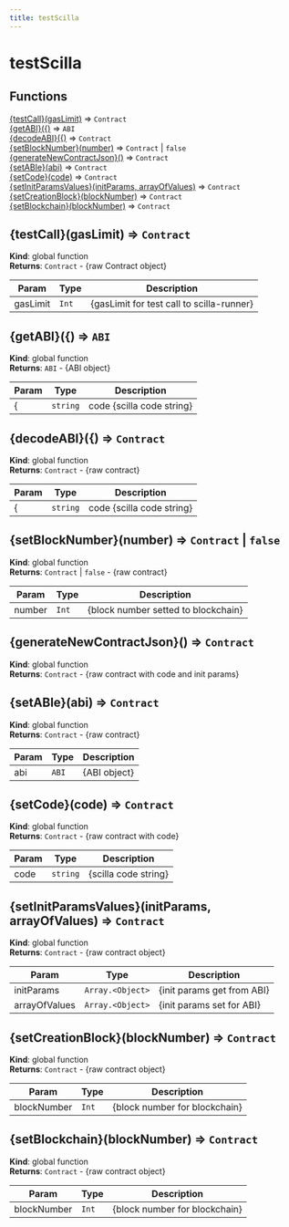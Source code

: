 ```yaml
---
title: testScilla
---
```


# testScilla

## Functions

<dl>
<dt><a href="#{testCall}">{testCall}(gasLimit)</a> ⇒ <code>Contract</code></dt>
<dd></dd>
<dt><a href="#{getABI}">{getABI}({)</a> ⇒ <code>ABI</code></dt>
<dd></dd>
<dt><a href="#{decodeABI}">{decodeABI}({)</a> ⇒ <code>Contract</code></dt>
<dd></dd>
<dt><a href="#{setBlockNumber}">{setBlockNumber}(number)</a> ⇒ <code>Contract</code> | <code>false</code></dt>
<dd></dd>
<dt><a href="#{generateNewContractJson}">{generateNewContractJson}()</a> ⇒ <code>Contract</code></dt>
<dd></dd>
<dt><a href="#{setABIe}">{setABIe}(abi)</a> ⇒ <code>Contract</code></dt>
<dd></dd>
<dt><a href="#{setCode}">{setCode}(code)</a> ⇒ <code>Contract</code></dt>
<dd></dd>
<dt><a href="#{setInitParamsValues}">{setInitParamsValues}(initParams, arrayOfValues)</a> ⇒ <code>Contract</code></dt>
<dd></dd>
<dt><a href="#{setCreationBlock}">{setCreationBlock}(blockNumber)</a> ⇒ <code>Contract</code></dt>
<dd></dd>
<dt><a href="#{setBlockchain}">{setBlockchain}(blockNumber)</a> ⇒ <code>Contract</code></dt>
<dd></dd>
</dl>

<a name="{testCall}"></a>

## {testCall}(gasLimit) ⇒ <code>Contract</code>
**Kind**: global function  
**Returns**: <code>Contract</code> - {raw Contract object}  

| Param | Type | Description |
| --- | --- | --- |
| gasLimit | <code>Int</code> | {gasLimit for test call to scilla-runner} |

<a name="{getABI}"></a>

## {getABI}({) ⇒ <code>ABI</code>
**Kind**: global function  
**Returns**: <code>ABI</code> - {ABI object}  

| Param | Type | Description |
| --- | --- | --- |
| { | <code>string</code> | code {scilla code string} |

<a name="{decodeABI}"></a>

## {decodeABI}({) ⇒ <code>Contract</code>
**Kind**: global function  
**Returns**: <code>Contract</code> - {raw contract}  

| Param | Type | Description |
| --- | --- | --- |
| { | <code>string</code> | code {scilla code string} |

<a name="{setBlockNumber}"></a>

## {setBlockNumber}(number) ⇒ <code>Contract</code> \| <code>false</code>
**Kind**: global function  
**Returns**: <code>Contract</code> \| <code>false</code> - {raw contract}  

| Param | Type | Description |
| --- | --- | --- |
| number | <code>Int</code> | {block number setted to blockchain} |

<a name="{generateNewContractJson}"></a>

## {generateNewContractJson}() ⇒ <code>Contract</code>
**Kind**: global function  
**Returns**: <code>Contract</code> - {raw contract with code and init params}  
<a name="{setABIe}"></a>

## {setABIe}(abi) ⇒ <code>Contract</code>
**Kind**: global function  
**Returns**: <code>Contract</code> - {raw contract}  

| Param | Type | Description |
| --- | --- | --- |
| abi | <code>ABI</code> | {ABI object} |

<a name="{setCode}"></a>

## {setCode}(code) ⇒ <code>Contract</code>
**Kind**: global function  
**Returns**: <code>Contract</code> - {raw contract with code}  

| Param | Type | Description |
| --- | --- | --- |
| code | <code>string</code> | {scilla code string} |

<a name="{setInitParamsValues}"></a>

## {setInitParamsValues}(initParams, arrayOfValues) ⇒ <code>Contract</code>
**Kind**: global function  
**Returns**: <code>Contract</code> - {raw contract object}  

| Param | Type | Description |
| --- | --- | --- |
| initParams | <code>Array.&lt;Object&gt;</code> | {init params get from ABI} |
| arrayOfValues | <code>Array.&lt;Object&gt;</code> | {init params set for ABI} |

<a name="{setCreationBlock}"></a>

## {setCreationBlock}(blockNumber) ⇒ <code>Contract</code>
**Kind**: global function  
**Returns**: <code>Contract</code> - {raw contract object}  

| Param | Type | Description |
| --- | --- | --- |
| blockNumber | <code>Int</code> | {block number for blockchain} |

<a name="{setBlockchain}"></a>

## {setBlockchain}(blockNumber) ⇒ <code>Contract</code>
**Kind**: global function  
**Returns**: <code>Contract</code> - {raw contract object}  

| Param | Type | Description |
| --- | --- | --- |
| blockNumber | <code>Int</code> | {block number for blockchain} |

